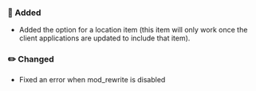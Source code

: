 ### 🚀 Added

- Added the option for a location item (this item will only work once the client applications are updated to include that item).

### ✏️ Changed

- Fixed an error when mod_rewrite is disabled